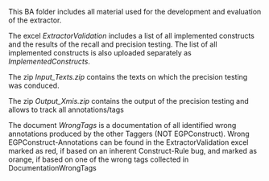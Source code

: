 </p> This BA folder includes all material used for the development and evaluation of the extractor. 
</p> The excel <i>ExtractorValidation</i> includes a list of all implemented constructs and the results of the recall and precision testing. The list of all implemented constructs is also uploaded separately as <i>ImplementedConstructs</i>.
</p> The zip <i>Input_Texts.zip</i> contains the texts on which the precision testing was conduced.
</p> The zip <i>Output_Xmis.zip</i>  contains the output of the precision testing and allows to track all annotations/tags
</p> The document <i>WrongTags</i> is a documentation of all identified wrong annotations produced by the other Taggers (NOT EGPConstruct). Wrong EGPConstruct-Annotations can be found in the ExtractorValidation excel marked as red, if based on an inherent Construct-Rule bug, and marked as orange, if based on one of the wrong tags collected in DocumentationWrongTags
